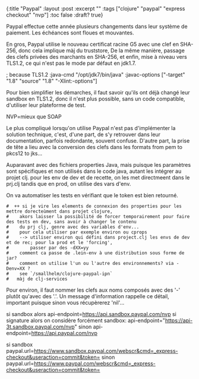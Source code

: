 {:title "Paypal"
:layout :post
:excerpt ""
:tags  ["clojure" "paypal" "express checkout" "nvp"]
:toc false
:draft? true}

Paypal effectue cette année plusieurs changements dans leur
système de paiement. Les échéances sont floues et mouvantes.

En gros, Paypal utilise le nouveau certificat racine G5 avec
une clef en SHA-256, donc cela implique màj du truststore,
De la même manière,
passage des clefs privées des marchants en SHA-256,
et enfin, mise à niveau vers TLS1.2, ce qui n'est pas
le mode par défaut en jdk1.7.

; because TLS1.2
:java-cmd "/opt/jdk7/bin/java"
:javac-options ["-target" "1.8" "source" "1.8" "-Xlint:-options"]

Pour bien simplifier les démarches, il faut savoir qu'ils ont déjà
changé leur sandbox en TLS1.2, donc il n'est plus possible,
sans un code compatible, d'utiliser leur plateforme de test.

NVP=mieux que SOAP

Le plus compliqué lorsqu'on utilise Paypal n'est pas d'implémenter
la solution technique, c'est, d'une part, de s'y retrouver
dans leur documentation, parfois redondante, souvent confuse.
D'autre part, la prise de tête a lieu avec la conversion des clefs
dans les formats from pem to pkcs12 to jks...

Auparavant avec des fichiers properties Java, mais puisque
les paramètres sont spécifiques et non utilisés dans le code java,
autant les intégrer au projet clj.
pour les env de dev et de recette, on les met directmeent dans le prj.clj
tandis que en prod, on utilise des vars d'env.

On va automatiser les tests en vérifiant que le token est bien retourné.

    #  ++ si je vire les elements de connexion des properties pour les mettre dorecteùment dans projet clojure,
    #    akors laisser la possibilité de forcer temporairement pour faire des tests en dev, sans avoir à changer le contenu
    #    du prj clj, genre avec des variables d'env...
    #    pour cela utiliser par exemple environ ou cprops
    #    --> utiliser environ qui défini dans project.clj les envs de dev et de rec; pour la prod et le 'forcing',
    #        passer par des -dXX=yy
    #    comment ca passe de .lein-env à une distribution sous forme de jar?
    #    comment on utilise l'un ou l'autre des environnements? via -Denv=XX ?
    #    see `/smallhelm/clojure-paypal-ipn`
    #   màj de clj-services

Pour environ, il faut nommer les clefs aux noms composés avec des '-' plutôt qu'avec des '.'.
Un message d'information rappelle ce détail, important puisque sinon vous récupèrerez 'nil'...

si sandbox alors api-endpoint=https://api.sandbox.paypal.com/nvp
si signature alors on considère forcément sandbox: api-endpoint="https://api-3t.sandbox.paypal.com/nvp"
sinon api-endpoint=https://api.paypal.com/nvp

si sandbox paypal.url=https://www.sandbox.paypal.com/webscr&cmd=_express-checkout&useraction=commit&token=
sinon paypal.url=https://www.paypal.com/webscr&cmd=_express-checkout&useraction=commit&token=